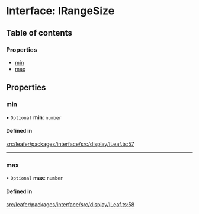 # Interface: IRangeSize

## Table of contents

### Properties

- [min](IRangeSize.md#min)
- [max](IRangeSize.md#max)

## Properties

### min

• `Optional` **min**: `number`

#### Defined in

[src/leafer/packages/interface/src/display/ILeaf.ts:57](https://github.com/leaferjs/leafer/blob/c0a3cd1f6ba179c1348a90558ab02097cb535d9a/packages/interface/src/display/ILeaf.ts#L57)

___

### max

• `Optional` **max**: `number`

#### Defined in

[src/leafer/packages/interface/src/display/ILeaf.ts:58](https://github.com/leaferjs/leafer/blob/c0a3cd1f6ba179c1348a90558ab02097cb535d9a/packages/interface/src/display/ILeaf.ts#L58)
